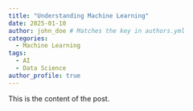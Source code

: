 ```yaml
---
title: "Understanding Machine Learning"
date: 2025-01-10
author: john_doe # Matches the key in authors.yml
categories:
  - Machine Learning
tags:
  - AI
  - Data Science
author_profile: true
---
```

This is the content of the post.
